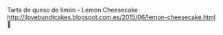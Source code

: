 Tarta de queso de limón - Lemon Cheesecake	http://ilovebundtcakes.blogspot.com.es/2015/06/lemon-cheesecake.html	
਍